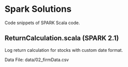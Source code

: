 # Spark Solutions

Code snippets of SPARK Scala code. 

## ReturnCalculation.scala (SPARK 2.1)

Log return calculation for stocks with custom date format.

Data File: data/02_firmData.csv
